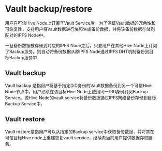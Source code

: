 # Vault backup/restore

用户在可信Hive Node上订阅了Vault Service后，为了保证Vault数据的冗余性和可恢复性，支持用户将Vault数据进行快照生成备份数据，并将该备份数据存储到配对的IPFS Node中。

一旦备份数据被存储到对应的IPFS Node之后，只要用户在其他Hive Node上订阅了Backup服务，则自动将备份数据从原IPFS Node通过IPFS DHT机制备份到目标Backup服务中

## Vault backup

Vault backup 是指用户将基于指定DID身份的Vault数据备份到另一个可信Hive Node节点中。用户必须在该目标Hive Node上使用同一DID身份订阅Backup Service。源Hive Node的vault service将备份数据通过IPFS网络备份存储到目标Backup Service中。

## Vault restore

Vault restore是指用户可以从指定的Backup service中获取备份数据，并将其在可信目标Hive node上重建恢复vault service，继续向当前用户提供数据存取服务。
